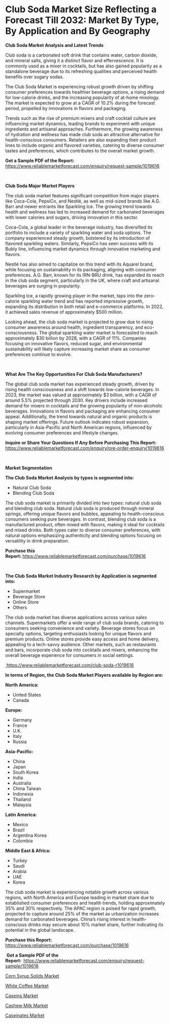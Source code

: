 <p><h1>Club Soda Market Size Reflecting a Forecast Till 2032: Market By Type, By Application and By Geography</h1></p><p><strong>Club Soda Market Analysis and Latest Trends</strong></p>
<p><p>Club soda is a carbonated soft drink that contains water, carbon dioxide, and mineral salts, giving it a distinct flavor and effervescence. It is commonly used as a mixer in cocktails, but has also gained popularity as a standalone beverage due to its refreshing qualities and perceived health benefits over sugary sodas. </p><p>The Club Soda Market is experiencing robust growth driven by shifting consumer preferences towards healthier beverage options, a rising demand for low-calorie drinks, and the increasing popularity of at-home mixology. The market is expected to grow at a CAGR of 10.2% during the forecast period, propelled by innovations in flavors and packaging. </p><p>Trends such as the rise of premium mixers and craft cocktail culture are influencing market dynamics, leading brands to experiment with unique ingredients and artisanal approaches. Furthermore, the growing awareness of hydration and wellness has made club soda an attractive alternative for health-conscious consumers. Retailers are also expanding their product lines to include organic and flavored varieties, catering to diverse consumer tastes and preferences, which contributes to the overall market growth. </p></p>
<p><strong>Get a Sample PDF of the Report:&nbsp;</strong> <a href="https://www.reliablemarketforecast.com/enquiry/request-sample/1019616?utm_campaign=2130&utm_medium=2&utm_source=Github&utm_content=ia&utm_term=07042025&utm_id=club-soda">https://www.reliablemarketforecast.com/enquiry/request-sample/1019616</a></p>
<p>&nbsp;</p>
<p><strong>Club Soda Major Market Players</strong></p>
<p><p>The club soda market features significant competition from major players like Coca-Cola, PepsiCo, and Nestlé, as well as mid-sized brands like A.G. Barr and newer entrants like Sparkling Ice. The growing trend towards health and wellness has led to increased demand for carbonated beverages with lower calories and sugars, driving innovation in this sector.</p><p>Coca-Cola, a global leader in the beverage industry, has diversified its portfolio to include a variety of sparkling water and soda options. The company experienced steady growth, bolstered by its introduction of flavored sparkling waters. Similarly, PepsiCo has seen success with its Bubly line, influencing market dynamics through innovative marketing and flavors.</p><p>Nestlé has also aimed to capitalize on this trend with its Aquarel brand, while focusing on sustainability in its packaging, aligning with consumer preferences. A.G. Barr, known for its IRN-BRU drink, has expanded its reach in the club soda segment, particularly in the UK, where craft and artisanal beverages are surging in popularity.</p><p>Sparkling Ice, a rapidly growing player in the market, taps into the zero-calorie sparkling water trend and has reported impressive growth, expanding its distribution in both retail and e-commerce platforms. In 2022, it achieved sales revenue of approximately $500 million.</p><p>Looking ahead, the club soda market is projected to grow due to rising consumer awareness around health, ingredient transparency, and eco-consciousness. The global sparkling water market is forecasted to reach approximately $30 billion by 2028, with a CAGR of 11%. Companies focusing on innovative flavors, reduced sugar, and environmental sustainability will likely capture increasing market share as consumer preferences continue to evolve.</p></p>
<p>&nbsp;</p>
<p><strong>What Are The Key Opportunities For Club Soda Manufacturers?</strong></p>
<p><p>The global club soda market has experienced steady growth, driven by rising health consciousness and a shift towards low-calorie beverages. In 2023, the market was valued at approximately $3 billion, with a CAGR of around 5.5% projected through 2030. Key drivers include increased demand for mixers in cocktails and the growing popularity of non-alcoholic beverages. Innovations in flavors and packaging are enhancing consumer appeal. Additionally, the trend towards natural and organic products is shaping market offerings. Future outlook indicates robust expansion, particularly in Asia-Pacific and North American regions, influenced by evolving consumer preferences and lifestyle changes.</p></p>
<p><strong>Inquire or Share Your Questions If Any Before Purchasing This Report:</strong> <a href="https://www.reliablemarketforecast.com/enquiry/pre-order-enquiry/1019616?utm_campaign=2130&utm_medium=2&utm_source=Github&utm_content=ia&utm_term=07042025&utm_id=club-soda">https://www.reliablemarketforecast.com/enquiry/pre-order-enquiry/1019616</a></p>
<p>&nbsp;</p>
<p><strong>Market Segmentation</strong></p>
<p><strong>The Club Soda Market Analysis by types is segmented into:</strong></p>
<p><ul><li>Natural Club Soda</li><li>Blending Club Soda</li></ul></p>
<p><p>The club soda market is primarily divided into two types: natural club soda and blending club soda. Natural club soda is produced through mineral springs, offering unique flavors and bubbles, appealing to health-conscious consumers seeking pure beverages. In contrast, blending club soda is a manufactured product, often mixed with flavors, making it ideal for cocktails and mixed drinks. Both types cater to diverse consumer preferences, with natural options emphasizing authenticity and blending options focusing on versatility in drink preparation.</p></p>
<p><strong>Purchase this Report:&nbsp;</strong><a href="https://www.reliablemarketforecast.com/purchase/1019616?utm_campaign=2130&utm_medium=2&utm_source=Github&utm_content=ia&utm_term=07042025&utm_id=club-soda">https://www.reliablemarketforecast.com/purchase/1019616</a></p>
<p>&nbsp;</p>
<p><strong>The Club Soda Market Industry Research by Application is segmented into:</strong></p>
<p><ul><li>Supermarket</li><li>Beverage Store</li><li>Online Store</li><li>Others</li></ul></p>
<p><p>The club soda market has diverse applications across various sales channels. Supermarkets offer a wide range of club soda brands, catering to consumers seeking convenience and variety. Beverage stores focus on specialty options, targeting enthusiasts looking for unique flavors and premium products. Online stores provide easy access and home delivery, appealing to a tech-savvy audience. Other markets, such as restaurants and bars, incorporate club soda into cocktails and mixers, enhancing the overall beverage experience for consumers in social settings.</p></p>
<p><a href="https://www.reliablemarketforecast.com/club-soda-r1019616?utm_campaign=2130&utm_medium=2&utm_source=Github&utm_content=ia&utm_term=07042025&utm_id=club-soda">&nbsp;https://www.reliablemarketforecast.com/club-soda-r1019616</a></p>
<p><strong>In terms of Region, the Club Soda Market Players available by Region are:</strong></p>
<p>
    <p> <strong> North America: </strong>
        <ul>
            <li>United States</li>
            <li>Canada</li>
        </ul>
        </p> 
    <p> <strong> Europe: </strong>
        <ul>
            <li>Germany</li>
            <li>France</li>
            <li>U.K.</li>
            <li>Italy</li>
            <li>Russia</li>
        </ul>
        </p> 
    <p> <strong> Asia-Pacific: </strong>
        <ul>
            <li>China</li>
            <li>Japan</li>
            <li>South Korea</li>
            <li>India</li>
            <li>Australia</li>
            <li>China Taiwan</li>
            <li>Indonesia</li>
            <li>Thailand</li>
            <li>Malaysia</li>
        </ul>
        </p> 
    <p> <strong> Latin America: </strong>
        <ul>
            <li>Mexico</li>
            <li>Brazil</li>
            <li>Argentina Korea</li>
            <li>Colombia</li>
        </ul>
        </p> 
    <p> <strong> Middle East & Africa: </strong>
        <ul>
            <li>Turkey</li>
            <li>Saudi</li>
            <li>Arabia</li>
            <li>UAE</li>
            <li>Korea</li>
        </ul>
    </p>
    </p>
<p><p>The club soda market is experiencing notable growth across various regions, with North America and Europe leading in market share due to established consumer preferences and health trends, holding approximately 35% and 30% respectively. The APAC region is poised for rapid growth, projected to capture around 25% of the market as urbanization increases demand for carbonated beverages. China’s rising interest in health-conscious drinks may secure about 10% market share, further indicating its potential in the global landscape.</p></p>
<p><strong>Purchase this Report: </strong><a href="https://www.reliablemarketforecast.com/purchase/1019616?utm_campaign=2130&utm_medium=2&utm_source=Github&utm_content=ia&utm_term=07042025&utm_id=club-soda">https://www.reliablemarketforecast.com/purchase/1019616</a></p>
<p>&nbsp;<strong>Get a Sample PDF of the Report:&nbsp;&nbsp;</strong><a href="https://www.reliablemarketforecast.com/enquiry/request-sample/1019616?utm_campaign=2130&utm_medium=2&utm_source=Github&utm_content=ia&utm_term=07042025&utm_id=club-soda">https://www.reliablemarketforecast.com/enquiry/request-sample/1019616</a></p>
<p><strong></strong></p>
<p><p><a href="https://github.com/cayposshefin/Market-Research-Report-List-1/blob/main/corn-syrup-solids-market.md?utm_campaign=2130&utm_medium=2&utm_source=Github&utm_content=ia&utm_term=07042025&utm_id=club-soda">Corn Syrup Solids Market</a></p><p><a href="https://github.com/yodhafirorae/Market-Research-Report-List-1/blob/main/white-coffee-market.md?utm_campaign=2130&utm_medium=2&utm_source=Github&utm_content=ia&utm_term=07042025&utm_id=club-soda">White Coffee Market</a></p><p><a href="https://github.com/marcayaminig/Market-Research-Report-List-1/blob/main/caseins-market.md?utm_campaign=2130&utm_medium=2&utm_source=Github&utm_content=ia&utm_term=07042025&utm_id=club-soda">Caseins Market</a></p><p><a href="https://github.com/busamoleankk/Market-Research-Report-List-1/blob/main/cashew-milk-market.md?utm_campaign=2130&utm_medium=2&utm_source=Github&utm_content=ia&utm_term=07042025&utm_id=club-soda">Cashew Milk Market</a></p><p><a href="https://github.com/chillwervenu/Market-Research-Report-List-1/blob/main/caseinates-market.md?utm_campaign=2130&utm_medium=2&utm_source=Github&utm_content=ia&utm_term=07042025&utm_id=club-soda">Caseinates Market</a></p></p>